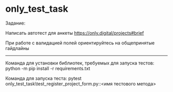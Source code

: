 # only_test_task
Задание: 

Написать автотест для анкеты https://only.digital/projects#brief 

При работе с валидацией полей ориентируйтесь на общепринятые гайдлайны

______________________________________________________________________________________________________

Команда для установки библиотек, требуемых для запуска тестов: python -m pip install -r requirements.txt

Команда для запуска теста: pytest only_test_task\test_register_project_form.py::<имя тестового метода>